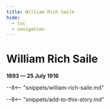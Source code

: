 ```yaml
---
title: William Rich Saile 
hide:
  - toc
  - navigation 
---
```


# William Rich Saile 

**1893 — 25 July 1916**

--8<-- "snippets/william-rich-saile.md"

--8<-- "snippets/add-to-this-story.md"